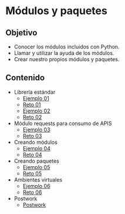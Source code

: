 # Módulos y paquetes

## Objetivo

* Conocer los módulos incluidos con Python.
* Llamar y utilizar la ayuda de los módulos.
* Crear nuestro propios módulos y paquetes.

## Contenido

* Librería estándar
  * [Ejemplo 01](ejemplo01/readme.md)
  * [Reto 01](reto01/readme.md)
  * [Ejemplo 02](ejemplo02/readme.md)
  * [Reto 02](reto02/readme.md)
* Módulo requests para consumo de APIS
  * [Ejemplo 03](ejemplo03/readme.md)
  * [Reto 03](ejemplo03/readme.md)
* Creando módulos
  * [Ejemplo 04](ejemplo04/readme.md)
  * [Reto 04](reto04/readme.md)
* Creando paquetes
  * [Ejemplo 05](ejemplo05/readme.md)
  * [Reto 05](reto05/readme.md)
* Ambientes virtuales
  * [Ejemplo 06](ejemplo06/readme.md)
  * [Reto 06](reto06/readme.md)
* Postwork
  * [Postwork](postwork/readme.md)
